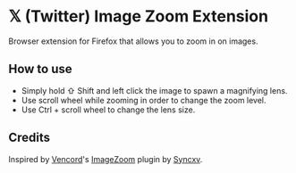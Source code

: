# 𝕏 (Twitter) Image Zoom Extension

Browser extension for Firefox that allows you to zoom in on images.

## How to use

- Simply hold ⇧ Shift and left click the image to spawn a magnifying lens.
- Use scroll wheel while zooming in order to change the zoom level.
- Use Ctrl + scroll wheel to change the lens size.

## Credits

Inspired by [Vencord](https://github.com/Vendicated/Vencord)'s [ImageZoom](https://github.com/Vendicated/Vencord/tree/main/src/plugins/imageZoom) plugin by [Syncxv](https://github.com/Syncxv).

